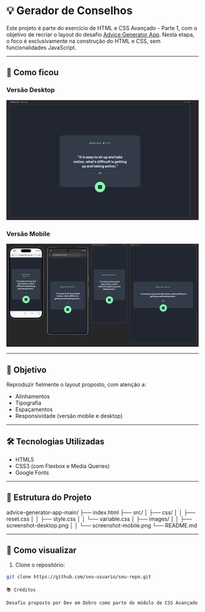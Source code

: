# 💡 Gerador de Conselhos

Este projeto é parte do exercício de HTML e CSS Avançado - Parte 1, com o objetivo de recriar o layout do desafio [Advice Generator App](https://www.frontendmentor.io/challenges/advice-generator-app-QdUG-13db). Nesta etapa, o foco é exclusivamente na construção do HTML e CSS, sem funcionalidades JavaScript.

---

## 📸 Como ficou

### Versão Desktop
![Versão Desktop](screenshot-desktop.png)

### Versão Mobile
![Versão Mobile](screenshot-mobile.png)

---

## 🧠 Objetivo

Reproduzir fielmente o layout proposto, com atenção a:
- Alinhamentos
- Tipografia
- Espaçamentos
- Responsividade (versão mobile e desktop)

---

## 🛠️ Tecnologias Utilizadas

- HTML5
- CSS3 (com Flexbox e Media Queries)
- Google Fonts

---

## 📁 Estrutura do Projeto

advice-generator-app-main/
├── index.html
├── src/
│ ├── css/
│ │ ├── reset.css
│ │ ├── style.css
│ │ └── variable.css
│ ├── images/
│ │ ├── screenshot-desktop.png
│ │ └── screenshot-mobile.png
└── README.md


---

## 📲 Como visualizar

1. Clone o repositório:
```bash
git clone https://github.com/seu-usuario/seu-repo.git

📚 Créditos

Desafio proposto por Dev em Dobro como parte do módulo de CSS Avançado.

